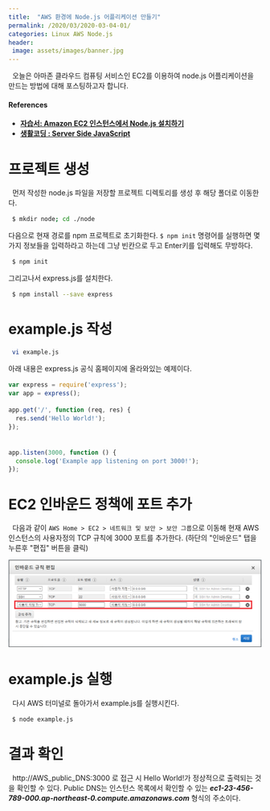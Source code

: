 ```yaml
---
title:  "AWS 환경에 Node.js 어플리케이션 만들기"
permalink: /2020/03/2020-03-04-01/
categories: Linux AWS Node.js
header:
 image: assets/images/banner.jpg
---
```

 
&nbsp; 오늘은 아마존 클라우드 컴퓨팅 서비스인 EC2를 이용하여 node.js 어플리케이션을 만드는 방법에 대해 포스팅하고자 합니다. 

#### References 
- **[자습서: Amazon EC2 인스턴스에서 Node.js 설치하기](https://docs.aws.amazon.com/ko_kr/sdk-for-javascript/v2/developer-guide/setting-up-node-on-ec2-instance.html)** 
- **[생활코딩 : Server Side JavaScript](https://www.youtube.com/playlist?list=PLuHgQVnccGMBnrdKRODJmbH7UZ2A48LBK)** 

# 프로젝트 생성

&nbsp; 먼저 작성한 node.js 파일을 저장할 프로젝트 디렉토리를 생성 후 해당 폴더로 이동한다.
```bash
 $ mkdir node; cd ./node
```
다음으로 현재 경로를 npm 프로젝트로 초기화한다. ```$ npm init``` 명령어를 실행하면 몇가지 정보들을 입력하라고 하는데 그냥 빈칸으로 두고 Enter키를 입력해도 무방하다.

```bash
 $ npm init
```

그리고나서 express.js를 설치한다.
```bash
 $ npm install --save express
```

# example.js 작성
```bash
 vi example.js
```

아래 내용은 express.js 공식 홈페이지에 올라와있는 예제이다.

```js
var express = require('express');
var app = express();

app.get('/', function (req, res) {
  res.send('Hello World!');
});


app.listen(3000, function () {
  console.log('Example app listening on port 3000!');
});
```

# EC2 인바운드 정책에 포트 추가
&nbsp; 다음과 같이 ```AWS Home > EC2 > 네트워크 및 보안 > 보안 그룹```으로 이동해 현재 AWS 인스턴스의 사용자정의 TCP 규칙에 3000 포트를 추가한다. (하단의 "인바운드" 탭을 누른후 "편집" 버튼을 클릭)

![ex_screenshot](/assets/images/2020-03-04/2020-03-04-01-ko.png)

# example.js 실행
&nbsp; 다시 AWS 터미널로 돌아가서 example.js를 실행시킨다.
```bash
 $ node example.js
```

# 결과 확인
&nbsp; http://AWS_public_DNS:3000 로 접근 시 Hello World!가 정상적으로 출력되는 것을 확인할 수 있다. Public DNS는 인스턴스 목록에서 확인할 수 있는 ***ec1-23-456-789-000.ap-northeast-0.compute.amazonaws.com*** 형식의 주소이다.
